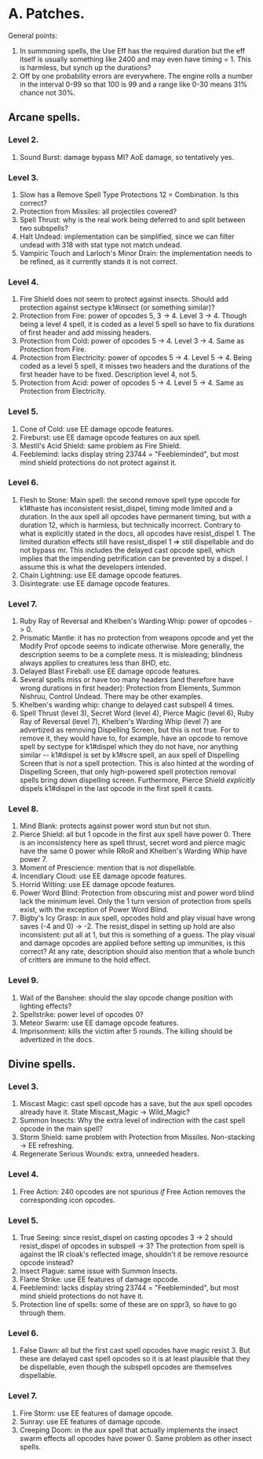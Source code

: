 # A. Patches.

General points:

1. In summoning spells, the Use Eff has the required duration but the eff itself is usually something like 2400 and may even have timing = 1. This is harmless, but synch up the durations?
2. Off by one probability errors are everywhere. The engine rolls a number in the interval 0-99 so that 100 is 99 and a range like 0-30 means 31% chance not 30%.

## Arcane spells.

### Level 2.

1. Sound Burst: damage bypass MI? AoE damage, so tentatively yes.

### Level 3.

1. Slow has a Remove Spell Type Protections 12 = Combination. Is this correct?
2. Protection from Missiles: all projectiles covered?
3. Spell Thrust: why is the real work being deferred to and split between two subspells?
4. Halt Undead: implementation can be simplified, since we can filter undead with 318 with stat type not match undead.
5. Vampiric Touch and Larloch's Minor Drain: the implementation needs to be refined, as it currently stands it is not correct.

### Level 4.

1. Fire Shield does not seem to protect against insects. Should add protection against sectype k1#insect (or something similar)?
2. Protection from Fire: power of opcodes 5, 3 -> 4. Level 3 -> 4. Though being a level 4 spell, it is coded as a level 5 spell so have to fix durations of first header and add missing headers.
3. Protection from Cold: power of opcodes 5 -> 4. Level 3 -> 4. Same as Protection from Fire.
4. Protection from Electricity: power of opcodes 5 -> 4. Level 5 -> 4. Being coded as a level 5 spell, it misses two headers and the durations of the first header have to be fixed. Description level 4, not 5.
5. Protection from Acid: power of opcodes 5 -> 4. Level 5 -> 4. Same as Protection from Electricity.

### Level 5.

1. Cone of Cold: use EE damage opcode features.
2. Fireburst: use EE damage opcode features on aux spell.
3. Mestil's Acid Shield: same problem as Fire Shield.
4. Feeblemind: lacks display string 23744 = "Feebleminded", but most mind shield protections do not protect against it.

### Level 6.

1. Flesh to Stone: Main spell: the second remove spell type opcode for k1#haste has inconsistent resist_dispel, timing mode limited and a duration. In the aux spell all opcodes have permanent timing, but with a duration 12, which is harmless, but technically incorrect. Contrary to what is explicitly stated in the docs, all opcodes have resist_dispel 1. The limited duration effects still have resist_dispel 1 => still dispellable and do not bypass mr. This includes the delayed cast opcode spell, which implies that the impending petrification can be prevented by a dispel. I assume this is what the developers intended.
2. Chain Lightning: use EE damage opcode features.
3. Disintegrate: use EE damage opcode features.

### Level 7.

1. Ruby Ray of Reversal and Khelben's Warding Whip: power of opcodes -> 0.
2. Prismatic Mantle: it has no protection from weapons opcode and yet the Modify Prof opcode seems to indicate otherwise. More generally, the description seems to be a complete mess. It is misleading; blindness always applies to creatures less than 8HD, etc.
3. Delayed Blast Fireball: use EE damage opcode features.
4. Several spells miss or have too many headers (and therefore have wrong durations in first header): Protection from Elements, Summon Nishruu, Control Undead. There may be other examples.
5. Khelben's warding whip: change to delayed cast subspell 4 times.
6. Spell Thrust (level 3), Secret Word (level 4), Pierce Magic (level 6), Ruby Ray of Reversal (level 7), Khelben's Warding Whip (level 7) are advertized as removing Dispelling Screen, but this is not true. For to remove it, they would have to, for example, have an opcode to remove spell by sectype for k1#dispel which they do not have, nor anything similar -- k1#dispel is set by k1#scre spell, an aux spell of Dispelling Screen that is *not* a spell protection. This is also hinted at the wording of Dispelling Screen, that only high-powered spell protection removal spells bring down dispelling screen. Furthermore, Pierce Shield *explicitly* dispels k1#dispel in the last opcode in the first spell it casts.

### Level 8.

1. Mind Blank: protects against power word stun but not stun.
2. Pierce Shield: all but 1 opcode in the first aux spell have power 0. There is an inconsistency here as spell thrust, secret word and pierce magic have the same 0 power while RRoR and Khelben's Warding Whip have power 7.
3. Moment of Prescience: mention that is not dispellable.
4. Incendiary Cloud: use EE damage opcode features.
5. Horrid Wilting: use EE damage opcode features.
6. Power Word Blind: Protection from obscuring mist and power word blind lack the minimum level. Only the 1 turn version of protection from spells exist, with the exception of Power Word Blind.
7. Bigby's Icy Grasp: in aux spell, opcodes hold and play visual have wrong saves (-4 and 0) -> -2. The resist_dispel in setting up hold are also inconsistent: put all at 1, but this is something of a guess. The play visual and damage opcodes are applied before setting up immunities, is this correct? At any rate, description should also mention that a whole bunch of critters are immune to the hold effect.

### Level 9.

1. Wail of the Banshee: should the slay opcode change position with lighting effects?
2. Spellstrike: power level of opcodes 0?
3. Meteor Swarm: use EE damage opcode features.
4. Imprisonment: kills the victim after 5 rounds. The killing should be advertized in the docs.

## Divine spells.

### Level 3.

1. Miscast Magic: cast spell opcode has a save, but the aux spell opcodes already have it. State Miscast_Magic -> Wild_Magic?
2. Summon Insects: Why the extra level of indirection with the cast spell opcode in the main spell?
3. Storm Shield: same problem with Protection from Missiles. Non-stacking -> EE refreshing.
4. Regenerate Serious Wounds: extra, unneeded headers.

### Level 4.

1. Free Action: 240 opcodes are not spurious *if* Free Action removes the corresponding icon opcodes.

### Level 5.

1. True Seeing: since resist_dispel on casting opcodes 3 -> 2 should resist_dispel of opcodes in subspell -> 3? The protection from spell is against the IR cloak's reflected image, shouldn't it be remove resource opcode instead?
2. Insect Plague: same issue with Summon Insects.
3. Flame Strike: use EE features of damage opcode.
4. Feeblemind: lacks display string 23744 = "Feebleminded", but most mind shield protections do not have it.
5. Protection line of spells: some of these are on sppr3, so have to go through them.

### Level 6.

1. False Dawn: all but the first cast spell opcodes have magic resist 3. But these are delayed cast spell opcodes so it is at least plausible that they be dispellable, even though the subspell opcodes are themselves dispellable.

### Level 7.

1. Fire Storm: use EE features of damage opcode.
2. Sunray: use EE features of damage opcode.
3. Creeping Doom: in the aux spell that actually implements the insect swarm effects all opcodes have power 0. Same problem as other insect spells.